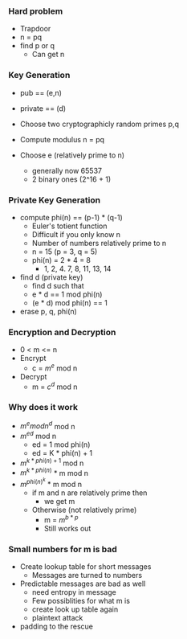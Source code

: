 
### Hard problem
- Trapdoor
- n = pq
- find p or q 
    - Can get n

### Key Generation
- pub == (e,n)
- private == (d)

- Choose two cryptographicly random primes p,q
- Compute modulus n = pq
- Choose e (relatively prime to n)
    - generally now 65537
    - 2 binary ones (2^16 + 1)

### Private Key Generation
- compute phi(n) == (p-1) * (q-1)
    - Euler's totient function
    - Difficult if you only know n 
    - Number of numbers relatively prime to n
    - n = 15 (p = 3, q = 5)
    - phi(n) = 2 * 4 = 8
        - 1, 2, 4. 7, 8, 11, 13, 14
- find d (private key)
    - find d such that
    - e * d == 1 mod phi(n)
    - (e * d) mod phi(n) == 1
- erase p, q, phi(n)

### Encryption and Decryption
- 0 < m <= n
- Encrypt
    - c = $m^e$ mod n
- Decrypt
    - m = $c^d$ mod n

### Why does it work
- ${m^e mod n}^d$ mod n
- $m^{ed}$ mod n
    - ed = 1 mod phi(n)
    - ed = K * phi(n) + 1
- $m^{k * phi(n) + 1}$ mod n
- $m^{k * phi(n)}$ * m mod n
- $m^{phi(n)}^k$ * m mod n
    - if m and n are relatively prime then
        - we get m 
    - Otherwise (not relatively prime)
        - m = $m^{b*p}$ 
        - Still works out

### Small numbers for m is bad
- Create lookup table for short messages
    - Messages are turned to numbers
- Predictable messages are bad as well
    - need entropy in message
    - Few possiblities for what m is 
    - create look up table again
    - plaintext attack
- padding to the rescue

